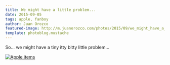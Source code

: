 ```yaml
---
title: We might have a little problem...
date: 2015-09-05
tags: apple, fanboy
author: Juan Orozco
featured-image: http://m.juanorozco.com/photos/2015/09/we_might_have_a_problem.thumbnail.jpg
template: photoblog.mustache
---
```


So... we might have a tiny itty bitty little problem...

<!-- more -->

[![Apple items](http://m.juanorozco.com/photos/2015/09/we_might_have_a_problem.medium.jpg)](http://m.juanorozco.com/photos/2015/09/we_might_have_a_problem.large.jpg)
